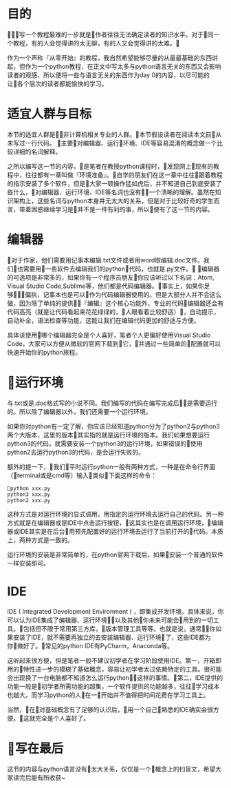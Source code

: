 # 目的
写一个教程最难的一步就是作者往往无法确定读者的知识水平。对于同一个教程，有的人会觉得讲的太无聊，有的人又会觉得讲的太难。

作为一个声称『从零开始』的教程，我自然希望能够尽量的从最最基础的东西讲起，但作为一个python教程，在正文中写太多与python语言无关的东西又会影响读者的观感，所以便将一些与语言无关的东西作为day 0的内容，以尽可能的让各个层次的读者都能愉快的学习。

# 适宜人群与目标
本节的适宜人群是非计算机相关专业的人群。本节假设读者在阅读本文前从未写过一行代码。
主要对编辑器、运行环境、IDE等容易混淆的概念做一个比较详细的名词解释。

之所以编写这一节的内容，是笔者在教授python课程时，发现网上现有的教程中，往往都有一章叫做『环境准备』。自学的朋友们在这一章中往往跟着教程的指示安装了多个软件，但是大家一顿操作猛如虎后，并不知道自己到底安装了些什么，对编辑器、运行环境、IDE等名词也没有一个清晰的理解。虽然在知识架构上，这些名词与python本身并无太大的关系，但是对于比较好奇的学生而言，带着困惑继续学习是并不是一件有利的事，所以便有了这一节的内容。

# 编辑器
对于作家，他们需要用记事本编辑.txt文件或者用word取编辑.doc文件。我们也需要用一些软件去编辑我们的python代码，也就是.py文件。
编辑器的可选项是非常多的，如果你有一个程序员朋友你应该听过以下名词：Atom, Visual Studio Code,Sublime等，他们都是代码编辑器。事实上，如果你足够偏执，记事本也是可以作为代码编辑器使用的。但是大部分人并不会这么做，因为除了单纯的提供『编辑』这个核心功能外，专业的代码编辑器还会有代码高亮（就是让代码看起来花花绿绿的，人眼看着比较舒适），自动提示，自动补全，语法检查等功能，这能让我们在编辑代码更加的舒适与方便。

具体该使用哪个编辑器完全是个人喜好，笔者个人更偏好使用Visual Studio Code，大家可以方便从微软的官网下载到它，并通过一些简单的配置就可以快速开始你的python旅程。

# 运行环境
与.txt或是.doc格式写的小说不同。我们编写的代码在编写完成后是需要运行的。所以除了编辑器以外，我们还需要一个运行环境。

如果你对python有一定了解，你应该已经知道python分为了python2与python3两个大版本，这里的版本其实指的就是运行环境的版本。我们如果想要运行python3的代码，就需要安装一个python3的运行环境，如果错误的使用python2去运行python3的代码，是会运行失败的。

额外的提一下，我们平时运行python一般有两种方式，一种是在命令行界面（terminal或是cmd等）输入类似下面这样的命令：
```
python xxx.py
python3 xxx.py
python2 xxx.py
```
这种方式是对运行环境的显式调用，用指定的运行环境去运行自己的代码。另一种方式就是在编辑器或是IDE中点击运行按钮，这其实也是在调用运行环境，编辑器或IDE其实是在后台用预先配置好的运行环境去运行了当前打开的代码。本质上，两种方式是一致的。

运行环境的安装是非常简单的，在python官网下载后，如果安装一个普通的软件一样安装即可。

# IDE
IDE ( Integrated Development Environment ) ，即集成开发环境。具体来说，你可以认为IDE集成了编辑器、运行环境以及其他你未来可能会用到的一切工具。包括但不限于常用第三方库，版本管理工具等等。也就是说，通常你如果安装了IDE，就不需要再独立的去安装编辑器、运行环境了，这些IDE都为你做好了。常见的python IDE有PyCharm，Anaconda等。

这听起来很方便，但是笔者一般不建议初学者在学习阶段使用IDE。第一，开箱即用的特性进一步的模糊了基础概念，容易让初学者太过依赖特定的工具。很可能会出现换了一台电脑都不知道怎么运行python这样的事情。第二，IDE提供的功能一般是初学者所需功能的超集，一个软件提供的功能越多，往往学习成本也越大，而学习python的人在一开始并不值得把时间花费在学习工具上。

当然，在对基础概念有了足够的认识后，用一个自己熟悉的IDE确实会很方便。这就完全是个人喜好了。

# 写在最后
这节的内容与python语言没有太大关系，仅仅是一个概念上的扫盲文，希望大家读完后能有所收获~